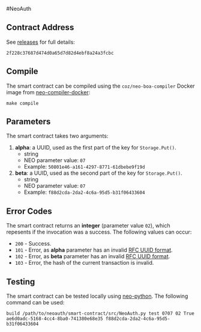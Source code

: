 #NeoAuth

## Contract Address

See [releases](https://github.com/neoauth/smart-contract/releases) for full details:

```
2f228c37687d474d0a65d7d82d4ebf8a24a3fcbc
```

## Compile

The smart contract can be compiled using the `coz/neo-boa-compiler` Docker image
from [neo-compiler-docker](https://github.com/CityOfZion/neo-compiler-docker):

```
make compile
```

## Parameters

The smart contract takes two arguments:

1. **alpha**: a UUID, used as the first part of the key for `Storage.Put()`.
    - string
    - NEO parameter value: `07`
    - Example: `50801e46-a161-4297-8771-61dbebe9f19d`
2. **beta**: a UUID, used as the second part of the key for `Storage.Put()`.
    - string
    - NEO parameter value: `07`
    - Example: `f88d2cda-2da2-4c6a-95d5-b31f06433604`

## Error Codes

The smart contract returns an **integer** (parameter value `02`), which repesents if the 
invocation was a success. The following values can occur:

- `200` - Success.
- `101` - Error, as **alpha** parameter has an invalid [RFC UUID format](https://en.wikipedia.org/wiki/Universally_unique_identifier#Format).
- `102` - Error, as **beta** parameter has an invalid [RFC UUID format](https://en.wikipedia.org/wiki/Universally_unique_identifier#Format).
- `103` - Error, the hash of the current transaction is invalid.

## Testing

The smart contract can be tested locally using 
[neo-python](https://github.com/CityOfZion/neo-python). The following command can be used:

```
build /path/to/neoauth/smart-contract/src/NeoAuth.py test 0707 02 True ae6d0adc-5168-4cc4-8ba0-741380e68e35 f88d2cda-2da2-4c6a-95d5-b31f06433604
```

